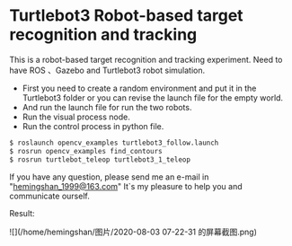 # Turtlebot3 Robot-based target recognition and tracking

This is a robot-based target recognition and tracking experiment. Need to have ROS 、Gazebo and Turtlebot3 robot simulation. 

* First you need to create a random environment and put it in the Turtlebot3 folder or you can revise the launch file for the empty world.
* And run the launch file for run the two robots.
* Run the visual process node.
* Run the control process in python file.

```bash
$ roslaunch opencv_examples turtlebot3_follow.launch 
$ rosrun opencv_examples find_contours 
$ rosrun turtlebot_teleop turtlebot3_1_teleop 
```

If you have any question, please send me an e-mail in "hemingshan_1999@163.com" It`s my pleasure to help you and communicate ourself.

Result:

![](/home/hemingshan/图片/2020-08-03 07-22-31 的屏幕截图.png)